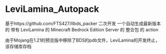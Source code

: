 # LeviLamina_Autopack

基于https://github.com/FTS427/llbds_packer   二次开发
一个自动生成最新版本的 带有 LeviLamina 的 Minecraft Bedrock Edition Server 的 整合包 的 action

由于Mojang在1.21的预览版中移除了BDS的pdb文件，LeviLamina的开发终止，该存储库存档
